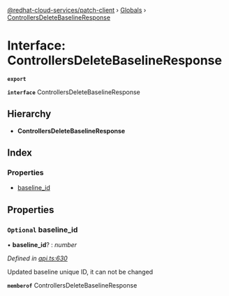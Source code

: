 [@redhat-cloud-services/patch-client](../README.md) › [Globals](../globals.md) › [ControllersDeleteBaselineResponse](controllersdeletebaselineresponse.md)

# Interface: ControllersDeleteBaselineResponse

**`export`** 

**`interface`** ControllersDeleteBaselineResponse

## Hierarchy

* **ControllersDeleteBaselineResponse**

## Index

### Properties

* [baseline_id](controllersdeletebaselineresponse.md#optional-baseline_id)

## Properties

### `Optional` baseline_id

• **baseline_id**? : *number*

*Defined in [api.ts:630](https://github.com/RedHatInsights/javascript-clients/blob/63c8a77/packages/patch/api.ts#L630)*

Updated baseline unique ID, it can not be changed

**`memberof`** ControllersDeleteBaselineResponse
